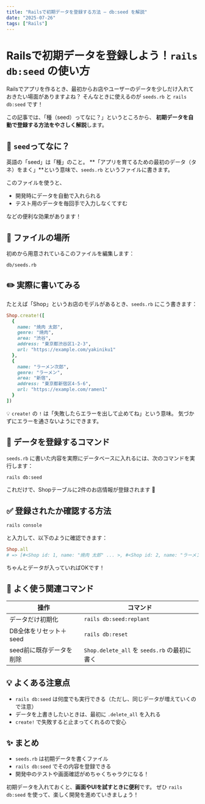 ```yaml
---
title: "Railsで初期データを登録する方法 – db:seed を解説"
date: "2025-07-26"
tags: ["Rails"]
---
```


# Railsで初期データを登録しよう！`rails db:seed` の使い方

Railsでアプリを作るとき、最初からお店やユーザーのデータを少しだけ入れておきたい場面がありますよね？
そんなときに使えるのが `seeds.rb` と `rails db:seed` です！

この記事では、「種（seed）ってなに？」というところから、
**初期データを自動で登録する方法をやさしく解説**します。


## 🌱 `seed`ってなに？

英語の「seed」は「種」のこと。
**「アプリを育てるための最初のデータ（タネ）をまく」**という意味で、`seeds.rb` というファイルに書きます。

このファイルを使うと、

- 開発時にデータを自動で入れられる
- テスト用のデータを毎回手で入力しなくてすむ

などの便利な効果があります！


## 📂 ファイルの場所

初めから用意されているこのファイルを編集します：

```
db/seeds.rb
```

## ✏️ 実際に書いてみる

たとえば「Shop」というお店のモデルがあるとき、`seeds.rb` にこう書きます：

```ruby
Shop.create!([
  {
    name: "焼肉 太郎",
    genre: "焼肉",
    area: "渋谷",
    address: "東京都渋谷区1-2-3",
    url: "https://example.com/yakiniku1"
  },
  {
    name: "ラーメン次郎",
    genre: "ラーメン",
    area: "新宿",
    address: "東京都新宿区4-5-6",
    url: "https://example.com/ramen1"
  }
])
```

💡 `create!` の `!` は「失敗したらエラーを出して止めてね」という意味。
気づかずにエラーを通さないようにできます。

## 🚀 データを登録するコマンド

`seeds.rb` に書いた内容を実際にデータベースに入れるには、次のコマンドを実行します：

```bash
rails db:seed
```

これだけで、Shopテーブルに2件のお店情報が登録されます 🎉


## ✅ 登録されたか確認する方法

```bash
rails console
```

と入力して、以下のように確認できます：

```ruby
Shop.all
# => [#<Shop id: 1, name: "焼肉 太郎" ... >, #<Shop id: 2, name: "ラーメン次郎" ... >]
```

ちゃんとデータが入っていればOKです！

## 🔁 よく使う関連コマンド

| 操作                     | コマンド                                     |
| ------------------------ | -------------------------------------------- |
| データだけ初期化         | `rails db:seed:replant`                      |
| DB全体をリセット＋seed   | `rails db:reset`                             |
| seed前に既存データを削除 | `Shop.delete_all` を `seeds.rb` の最初に書く |

## 💡 よくある注意点

- `rails db:seed` は何度でも実行できる（ただし、同じデータが増えていくので注意）
- データを上書きしたいときは、最初に `.delete_all` を入れる
- `create!` で失敗すると止まってくれるので安心

## ✨ まとめ

- `seeds.rb` は初期データを書くファイル
- `rails db:seed` でその内容を登録できる
- 開発中のテストや画面確認がめちゃくちゃラクになる！

初期データを入れておくと、**画面やUIを試すときに便利**です。
ぜひ `rails db:seed` を使って、楽しく開発を進めていきましょう！
